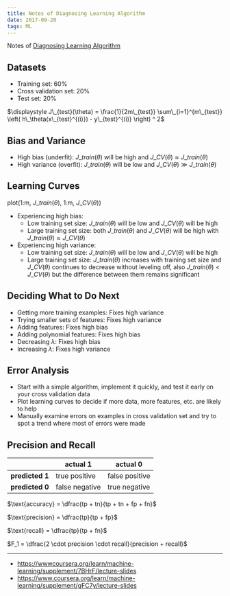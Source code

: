 ```yaml
---
title: Notes of Diagnosing Learning Algorithm
date: 2017-09-20
tags: ML
---
```


Notes of [Diagnosing Learning Algorithm](https://www.coursera.org/learn/machine-learning/supplement/aFpD3/evaluating-a-hypothesis)

<!-- more -->

## Datasets

- Training set: 60%
- Cross validation set: 20%
- Test set: 20%

$\displaystyle J\_{test}(\theta) = \frac{1}{2m\_{test}} \sum\_{i=1}^{m\_{test}} \left( h\_\theta(x\_{test}^{(i)}) - y\_{test}^{(i)} \right) ^ 2$

## Bias and Variance

- High bias (underfit): $J\_{train}(\theta)$ will be high and $J\_{CV}(\theta) \approx J\_{train}(\theta)$
- High variance (overfit): $J\_{train}(\theta)$ will be low and $J\_{CV}(\theta) \gg J\_{train}(\theta)$

## Learning Curves

plot(1:m, $J\_{train}(\theta)$, 1:m, $J\_{CV}(\theta)$)

- Experiencing high bias:
  - Low training set size: $J\_{train}(\theta)$ will be low and $J\_{CV}(\theta)$ will be high
  - Large training set size: both $J\_{train}(\theta)$ and $J\_{CV}(\theta)$ will be high with $J\_{train}(\theta) \approx J\_{CV}(\theta)$
- Experiencing high variance:
  - Low training set size: $J\_{train}(\theta)$ will be low and $J\_{CV}(\theta)$ will be high
  - Large training set size: $J\_{train}(\theta)$ increases with training set size and $J\_{CV}(\theta)$ continues to decrease without leveling off,
    also $J\_{train}(\theta) < J\_{CV}(\theta)$ but the difference between them remains significant

## Deciding What to Do Next

- Getting more training examples: Fixes high variance
- Trying smaller sets of features: Fixes high variance
- Adding features: Fixes high bias
- Adding polynomial features: Fixes high bias
- Decreasing $\lambda$: Fixes high bias
- Increasing $\lambda$: Fixes high variance

## Error Analysis

- Start with a simple algorithm, implement it quickly, and test it early on your cross validation data
- Plot learning curves to decide if more data, more features, etc. are likely to help
- Manually examine errors on examples in cross validation set and try to spot a trend where most of errors were made

## Precision and Recall

|                 |       actual 1 |       actual 0 |
| --------------- | -------------- | -------------- |
| **predicted 1** |  true positive | false positive |
| **predicted 0** | false negative |  true negative |

$\text{accuracy} = \dfrac{tp + tn}{tp + tn + fp + fn}$

$\text{precision} = \dfrac{tp}{tp + fp}$

$\text{recall} = \dfrac{tp}{tp + fn}$

$F_1 = \dfrac{2 \cdot precision \cdot recall}{precision + recall}$

---

- <https://wwwcoursera.org/learn/machine-learning/supplement/7BHrF/lecture-slides>
- <https://www.coursera.org/learn/machine-learning/supplement/gFC7y/lecture-slides>
